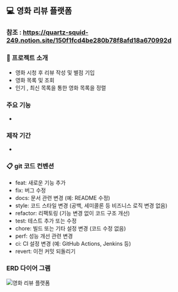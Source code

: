 ## 💻 영화 리뷰 플랫폼

### 참조 : https://quartz-squid-249.notion.site/150f1fcd4be280b78f8afd18a670992d

### 🪩 프로젝트 소개
* 영화 시청 후 리뷰 작성 및 별점 기입
* 영화 목록 및 조회
* 인기 , 최신 목록을 통한 영화 목록을 정렬

### 주요 기능
* 

###  제작 기간
*

### 📋 git 코드 컨벤션
* feat: 새로운 기능 추가
* fix: 버그 수정
* docs: 문서 관련 변경 (예: README 수정)
* style: 코드 스타일 변경 (공백, 세미콜론 등 비즈니스 로직 변경 없음)
* refactor: 리팩토링 (기능 변경 없이 코드 구조 개선)
* test: 테스트 추가 또는 수정
* chore: 빌드 또는 기타 설정 변경 (코드 수정 없음)
* perf: 성능 개선 관련 변경
* ci: CI 설정 변경 (예: GitHub Actions, Jenkins 등)
* revert: 이전 커밋 되돌리기


### ERD 다이어 그램
![영화 리뷰 플랫폼](https://github.com/user-attachments/assets/16e70ce2-dd94-4dea-b0f5-cbda2d4063f5)
